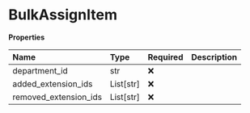 # BulkAssignItem

**Properties**

| Name                  | Type      | Required | Description |
| :-------------------- | :-------- | :------- | :---------- |
| department_id         | str       | ❌       |             |
| added_extension_ids   | List[str] | ❌       |             |
| removed_extension_ids | List[str] | ❌       |             |

<!-- This file was generated by liblab | https://liblab.com/ -->
